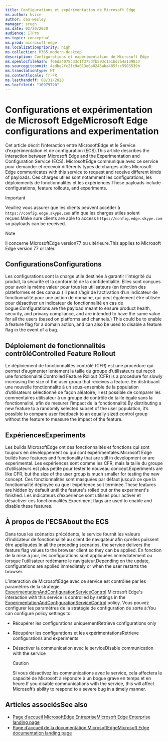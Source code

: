 ```yaml
---
title: Configurations et expérimentation de Microsoft Edge
ms.author: kvice
author: dan-wesley
manager: srugh
ms.date: 02/20/2020
audience: ITPro
ms.topic: conceptual
ms.prod: microsoft-edge
ms.localizationpriority: high
ms.collection: M365-modern-desktop
description: Configurations et expérimentation de Microsoft Edge
ms.openlocfilehash: f66da4075c33c1f375dfb593c1a1bd2b4a139833
ms.sourcegitcommit: 4edbe2fc2fc9a013e6a0245aba485fcc5905539b
ms.translationtype: HT
ms.contentlocale: fr-FR
ms.lasthandoff: 08/31/2020
ms.locfileid: "10979720"
---
```

# <span data-ttu-id="64f93-103">Configurations et expérimentation de Microsoft Edge</span><span class="sxs-lookup"><span data-stu-id="64f93-103">Microsoft Edge configurations and experimentation</span></span>

<span data-ttu-id="64f93-104">Cet article décrit l’interaction entre MicrosoftEdge et le Service d’expérimentation et de configuration (ECS).</span><span class="sxs-lookup"><span data-stu-id="64f93-104">This article describes the interaction between Microsoft Edge and the Experimentation and Configuration Service (ECS).</span></span> <span data-ttu-id="64f93-105">MicrosoftEdge communique avec ce service pour demander et recevoir différents types de charges utiles.</span><span class="sxs-lookup"><span data-stu-id="64f93-105">Microsoft Edge communicates with this service to request and receive different kinds of payloads.</span></span> <span data-ttu-id="64f93-106">Ces charges utiles sont notamment les configurations, les déploiements de fonctionnalités et les expériences.</span><span class="sxs-lookup"><span data-stu-id="64f93-106">These payloads include configurations, feature rollouts, and experiments.</span></span>

> [!IMPORTANT]
> <span data-ttu-id="64f93-107">Veuillez vous assurer que les clients peuvent accéder à `https://config.edge.skype.com` afin que les charges utiles soient reçues.</span><span class="sxs-lookup"><span data-stu-id="64f93-107">Make sure clients are able to access `https://config.edge.skype.com` so payloads can be received.</span></span>

> [!NOTE]
> <span data-ttu-id="64f93-108">Il concerne MicrosoftEdge version77 ou ultérieure.</span><span class="sxs-lookup"><span data-stu-id="64f93-108">This applies to Microsoft Edge version 77 or later.</span></span>

## <span data-ttu-id="64f93-109">Configurations</span><span class="sxs-lookup"><span data-stu-id="64f93-109">Configurations</span></span>

<span data-ttu-id="64f93-110">Les configurations sont la charge utile destinée à garantir l’intégrité du produit, la sécurité et la conformité de la confidentialité. Elles sont conçues pour avoir la même valeur pour tous les utilisateurs (en fonction des plateformes et des canaux.) Il peut s’agir de l’activation d’un indicateur de fonctionnalité pour une action de domaine, qui peut également être utilisée pour désactiver un indicateur de fonctionnalité en cas de bogue.</span><span class="sxs-lookup"><span data-stu-id="64f93-110">Configurations are the payload meant to ensure product health, security, and privacy compliance, and are intended to have the same value for all the users (based on platforms and channels.) This could be to enable a feature flag for a domain action, and can also be used to disable a feature flag in the event of a bug.</span></span>

## <span data-ttu-id="64f93-111">Déploiement de fonctionnalités contrôlé</span><span class="sxs-lookup"><span data-stu-id="64f93-111">Controlled Feature Rollout</span></span>

<span data-ttu-id="64f93-112">Le déploiement de fonctionnalités contrôlé (CFR) est une procédure qui permet d’augmenter lentement la taille du groupe d’utilisateurs qui reçoit une fonctionnalité.</span><span class="sxs-lookup"><span data-stu-id="64f93-112">Controlled Feature Rollout (CFR) is a procedure for slowly increasing the size of the user group that receives a feature.</span></span> <span data-ttu-id="64f93-113">En distribuant une nouvelle fonctionnalité à un sous-ensemble de la population d’utilisateurs sélectionné de façon aléatoire, il est possible de comparer les commentaires utilisateur à un groupe de contrôle de taille égale sans la fonctionnalité, afin de mesurer l’impact de la fonctionnalité.</span><span class="sxs-lookup"><span data-stu-id="64f93-113">By distributing a new feature to a randomly selected subset of the user population, it’s possible to compare user feedback to an equally sized control group without the feature to measure the impact of the feature.</span></span>

## <span data-ttu-id="64f93-114">Expériences</span><span class="sxs-lookup"><span data-stu-id="64f93-114">Experiments</span></span>

<span data-ttu-id="64f93-115">Les builds MicrosoftEdge ont des fonctionnalités et fonctions qui sont toujours en développement ou qui sont expérimentales.</span><span class="sxs-lookup"><span data-stu-id="64f93-115">Microsoft Edge builds have features and functionality that are still in development or are experimental.</span></span> <span data-ttu-id="64f93-116">Les expériences sont comme les CFR, mais la taille du groupe d’utilisateurs est plus petite pour tester le nouveau concept.</span><span class="sxs-lookup"><span data-stu-id="64f93-116">Experiments are like CFR, but the size of the user group is much smaller for testing the new concept.</span></span> <span data-ttu-id="64f93-117">Ces fonctionnalités sont masquées par défaut jusqu’à ce que la fonctionnalité déployée ou que l’expérience soit terminée.</span><span class="sxs-lookup"><span data-stu-id="64f93-117">These features are hidden by default until the feature's rolled out or the experiment's finished.</span></span> <span data-ttu-id="64f93-118">Les indicateurs d’expérience sont utilisés pour activer et désactiver ces fonctionnalités.</span><span class="sxs-lookup"><span data-stu-id="64f93-118">Experiment flags are used to enable and disable these features.</span></span>

## <span data-ttu-id="64f93-119">À propos de l’ECS</span><span class="sxs-lookup"><span data-stu-id="64f93-119">About the ECS</span></span>

<span data-ttu-id="64f93-120">Dans tous les scénarios précédents, le service fournit les valeurs d’indicateur de fonctionnalité au client de navigateur afin qu’elles puissent être appliquées.</span><span class="sxs-lookup"><span data-stu-id="64f93-120">In all the preceding scenarios, the service delivers the feature flag values to the browser client so they can be applied.</span></span> <span data-ttu-id="64f93-121">En fonction de la mise à jour, les configurations sont appliquées immédiatement ou lorsque l’utilisateur redémarre le navigateur.</span><span class="sxs-lookup"><span data-stu-id="64f93-121">Depending on the update, configurations are applied immediately or when the user restarts the browser.</span></span>

<span data-ttu-id="64f93-122">L’interaction de MicrosoftEdge avec ce service est contrôlée par les paramètres de la stratégie [ExperimentationAndConfigurationServiceControl](https://docs.microsoft.com/DeployEdge/microsoft-edge-policies#experimentationandconfigurationservicecontrol).</span><span class="sxs-lookup"><span data-stu-id="64f93-122">Microsoft Edge's interaction with this service is controlled by settings in the [ExperimentationAndConfigurationServiceControl](https://docs.microsoft.com/DeployEdge/microsoft-edge-policies#experimentationandconfigurationservicecontrol) policy.</span></span> <span data-ttu-id="64f93-123">Vous pouvez configurer les paramètres de la stratégie de configuration de sorte à:</span><span class="sxs-lookup"><span data-stu-id="64f93-123">You can configure policy settings to:</span></span>

- <span data-ttu-id="64f93-124">Récupérer les configurations uniquement</span><span class="sxs-lookup"><span data-stu-id="64f93-124">Retrieve configurations only</span></span>
- <span data-ttu-id="64f93-125">Récupérer les configurations et les expérimentations</span><span class="sxs-lookup"><span data-stu-id="64f93-125">Retrieve configurations and experiments</span></span>
- <span data-ttu-id="64f93-126">Désactiver la communication avec le service</span><span class="sxs-lookup"><span data-stu-id="64f93-126">Disable communication with the service</span></span>

  > [!CAUTION]
  > <span data-ttu-id="64f93-127">Si vous désactivez les communications avec le service, cela affectera la capacité de Microsoft à répondre à un bogue grave en temps et en heure.</span><span class="sxs-lookup"><span data-stu-id="64f93-127">If you disable communications with the service, this will affect Microsoft’s ability to respond to a severe bug in a timely manner.</span></span>

## <span data-ttu-id="64f93-128">Articles associés</span><span class="sxs-lookup"><span data-stu-id="64f93-128">See also</span></span>

- [<span data-ttu-id="64f93-129">Page d’accueil MicrosoftEdge Entreprise</span><span class="sxs-lookup"><span data-stu-id="64f93-129">Microsoft Edge Enterprise landing page</span></span>](https://www.microsoftedgeinsider.com/enterprise)
- [<span data-ttu-id="64f93-130">Page d’accueil de la documentation MicrosoftEdge</span><span class="sxs-lookup"><span data-stu-id="64f93-130">Microsoft Edge documentation landing page</span></span>](https://docs.microsoft.com/DeployEdge/)
